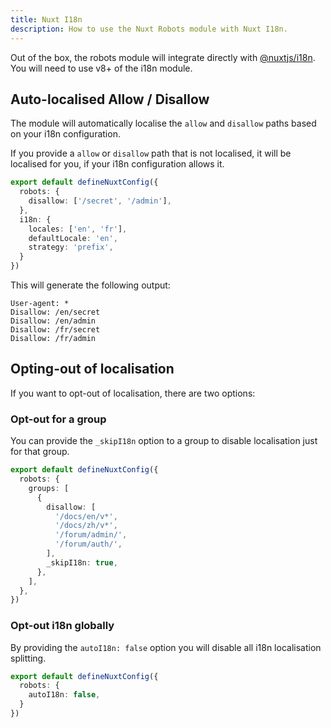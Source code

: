 ```yaml
---
title: Nuxt I18n
description: How to use the Nuxt Robots module with Nuxt I18n.
---
```


Out of the box, the robots module will integrate directly with [@nuxtjs/i18n](https://i18n.nuxtjs.org/).
You will need to use v8+ of the i18n module.

## Auto-localised Allow / Disallow

The module will automatically localise the `allow` and `disallow` paths based on your i18n configuration.

If you provide a `allow` or `disallow` path that is not localised, it will be localised for you, if your
i18n configuration allows it.

```ts [nuxt.config.ts]
export default defineNuxtConfig({
  robots: {
    disallow: ['/secret', '/admin'],
  },
  i18n: {
    locales: ['en', 'fr'],
    defaultLocale: 'en',
    strategy: 'prefix',
  }
})
```

This will generate the following output:

```robots-txt [robots.txt]
User-agent: *
Disallow: /en/secret
Disallow: /en/admin
Disallow: /fr/secret
Disallow: /fr/admin
```

## Opting-out of localisation

If you want to opt-out of localisation, there are two options:

### Opt-out for a group

You can provide the `_skipI18n` option to a group to disable localisation just for that group.

```ts
export default defineNuxtConfig({
  robots: {
    groups: [
      {
        disallow: [
          '/docs/en/v*',
          '/docs/zh/v*',
          '/forum/admin/',
          '/forum/auth/',
        ],
        _skipI18n: true,
      },
    ],
  },
})
```

### Opt-out i18n globally

By providing the `autoI18n: false` option you will disable all i18n localisation splitting.

```ts
export default defineNuxtConfig({
  robots: {
    autoI18n: false,
  }
})
```
